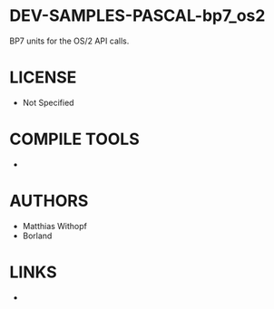 # DEV-SAMPLES-PASCAL-bp7_os2
BP7 units for the OS/2 API calls.

LICENSE
===============
* Not Specified

COMPILE TOOLS
===============
* 
 
AUTHORS
===============
* Matthias Withopf
* Borland

LINKS
===============
* 
